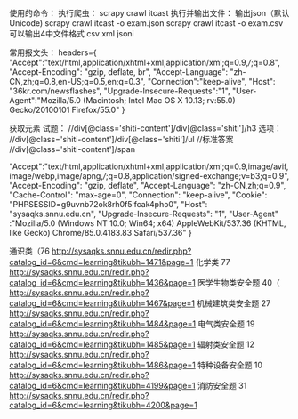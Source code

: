 

使用的命令：
执行爬虫： 
scrapy crawl itcast
执行并输出文件： 输出json（默认Unicode)
scrapy crawl itcast -o exam.json
scrapy crawl itcast -o exam.csv
可以输出4中文件格式 csv  xml jsoni

常用报文头：
headers={
    "Accept":"text/html,application/xhtml+xml,application/xml;q=0.9,*/*;q=0.8",
    "Accept-Encoding": "gzip, deflate, br",
    "Accept-Language": "zh-CN,zh;q=0.8,en-US;q=0.5,en;q=0.3",
    "Connection":"keep-alive",
    "Host":    "36kr.com/newsflashes",
    "Upgrade-Insecure-Requests":"1",
    "User-Agent":"Mozilla/5.0 (Macintosh; Intel Mac OS X 10.13; rv:55.0) Gecko/20100101 Firefox/55.0"
}

获取元素
试题：
//div[@class='shiti-content']/div[@class='shiti']/h3
选项：
//div[@class='shiti-content']/div[@class='shiti']/ul
//标准答案
//div[@class='shiti-content']/span




"Accept":"text/html,application/xhtml+xml,application/xml;q=0.9,image/avif,image/webp,image/apng,*/*;q=0.8,application/signed-exchange;v=b3;q=0.9",
    "Accept-Encoding": "gzip, deflate",
    "Accept-Language": "zh-CN,zh;q=0.9",
    "Cache-Control": "max-age=0",
    "Connection": "keep-alive",
    "Cookie": "PHPSESSID=g9uvnb72ok8rh0f5ifcak4pho0",
    "Host": "sysaqks.snnu.edu.cn",
    "Upgrade-Insecure-Requests": "1",
    "User-Agent" :"Mozilla/5.0 (Windows NT 10.0; Win64; x64) AppleWebKit/537.36 (KHTML, like Gecko) Chrome/85.0.4183.83 Safari/537.36"
}


通识类（76
http://sysaqks.snnu.edu.cn/redir.php?catalog_id=6&cmd=learning&tikubh=1471&page=1
化学类  77
http://sysaqks.snnu.edu.cn/redir.php?catalog_id=6&cmd=learning&tikubh=1436&page=1
医学生物类安全题  40（
http://sysaqks.snnu.edu.cn/redir.php?catalog_id=6&cmd=learning&tikubh=1467&page=1
机械建筑类安全题 27
http://sysaqks.snnu.edu.cn/redir.php?catalog_id=6&cmd=learning&tikubh=1484&page=1
电气类安全题 19
http://sysaqks.snnu.edu.cn/redir.php?catalog_id=6&cmd=learning&tikubh=1485&page=1
辐射类安全题  12
http://sysaqks.snnu.edu.cn/redir.php?catalog_id=6&cmd=learning&tikubh=1486&page=1
特种设备安全题  10
http://sysaqks.snnu.edu.cn/redir.php?catalog_id=6&cmd=learning&tikubh=4199&page=1
消防安全题 31
http://sysaqks.snnu.edu.cn/redir.php?catalog_id=6&cmd=learning&tikubh=4200&page=1